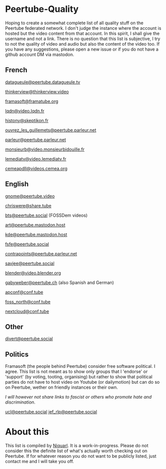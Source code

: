 # Peertube-Quality

Hoping to create a somewhat complete list of all quality stuff on the Peertube federated network. I don't judge the instance where the account is hosted but the video content from that account. In this spirit, I shall give the username and not a link. There is no question that this list is subjective, I try to not the quality of video and audio but also the content of the video too. If you have any suggestions, please open a new issue or if you do not have a github account DM via mastodon.
## French
[datagueule@peertube.datagueule.tv](https://peertube.datagueule.tv/accounts/datagueule/)

[thinkerview@thinkerview.video](https://thinkerview.video/accounts/thinkerview)

[framasoft@framatube.org](https://framatube.org/accounts/framasoft)

[lqdn@video.lqdn.fr](https://video.lqdn.fr/accounts/ldqn)

[histony@skeptikon.fr](https://skeptikon.fr/accounts/histony)

[ouvrez_les_guillemets@peertube.parleur.net](https://peertube.parleur.net/accounts/ouvrez_les_guillemets)

[parleur@peertube.parleur.net](https://peertube.parleur.net/accounts/parleur)

[monsieurb@video.monsieurbidouille.fr](https://video.monsieurbidouille.fr/accounts/monsieur)

[lemediatv@video.lemediatv.fr](https://video.lemediatv.fr/accounts/lemediatv)

[cemeapdll@videos.cemea.org](https://videos.cemea.org/accounts/cemeapd11)

## English

[gnome@peertube.video](https://peertube.video/accounts/gnome/video-channels)

[chriswere@share.tube](https://share.tube/accounts/chriswere/videos)

[bts@peertube.social](https://peertube.social/accounts/bts/video-channels) (FOSSDem videos)

[art@peertube.mastodon.host](https://peertube.mastodon.host/accounts/art/video-channels)

[kde@peertube.mastodon.host](https://peertube.mastodon.host/accounts/kde/video-channels)

[fsfe@peertube.social](https://peertube.social/accounts/fsfe/video-channels)

[contrapoints@peertube.parleur.net](https://peertube.parleur.net/video-channels/contrapoints)

[savjee@peertube.social](https://peertube.social/accounts/savjee/video-channels)

[blender@video.blender.org](https://video.blender.org)

[gabyweber@peertube.ch](https://peertube.ch/accounts/gabyweber/video-channels) (also Spanish and German)

[apconf@conf.tube](https://conf.tube/accounts/apconf)

[foss_north@conf.tube](https://conf.tube/accounts/foss_north/video-channels)

[nextcloud@conf.tube](https://conf.tube/accounts/nextcloud)

## Other

[divert@peertube.social](https://peertube.social/accounts/divert/video-channels)

## Politics

Framasoft (the people behind Peertube) consider free software political. I agree. This list is not meant as to show only groups that I 'endorse' or 'support' (by voting, tooting, organising) but rather to show that political parties do not have to host video on Youtube (or dailymotion) but can do so on Peertube, wether on friendly instances or their own. 

*I will however not share links to fascist or others who promote hate and discrimination.*

[ucl@peertube.social](https://peertube.social/accounts/ucl)
[jef_rlp@peertube.social](https://peertube.social/accounts/jef_rlp/video-channels)


# About this

This list is compiled by [Niquarl](https://wheretofind.me/@niquarl?tag=fediverse). It is a work-in-progress. Please do not consider this the definite list of what's actually worth checking out on Peertube. If for whatever reason you do not want to be publicly listed, just contact me and I will take you off.

